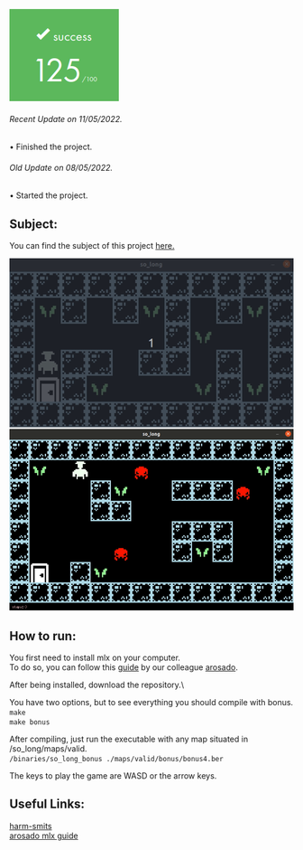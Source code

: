 ![](/extras/images/Success.png)

###### <i>Recent Update on 11/05/2022.</i>
• Finished the project.

###### <i>Old Update on 08/05/2022.</i>
• Started the project.

## Subject:

You can find the subject of this project [here.](https://github.com/Olbrien/42Lisboa-lvl_2_so_long/blob/main/extras/lvl_2_so_long.pdf)

![](/extras/images/gif1.gif)
![](/extras/images/gif2.gif)

## How to run:

You first need to install mlx on your computer.\
To do so, you can follow this [guide](https://pulgamecanica.herokuapp.com/posts/8/show) by our colleague [arosado](https://github.com/pulgamecanica).

After being installed, download the repository.\

You have two options, but to see everything you should compile with bonus.\
`make`\
`make bonus`

After compiling, just run the executable with any map situated in /so_long/maps/valid.\
`/binaries/so_long_bonus ./maps/valid/bonus/bonus4.ber`

The keys to play the game are WASD or the arrow keys.

## Useful Links:

[harm-smits](https://harm-smits.github.io/42docs/libs/minilibx/getting_started.html)\
[arosado mlx guide](https://pulgamecanica.herokuapp.com/posts/7/show)

